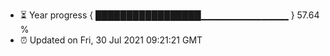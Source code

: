 - ⏳ Year progress { █████████████████▁▁▁▁▁▁▁▁▁▁▁▁▁ } 57.64 %
- ⏰ Updated on Fri, 30 Jul 2021 09:21:21 GMT

